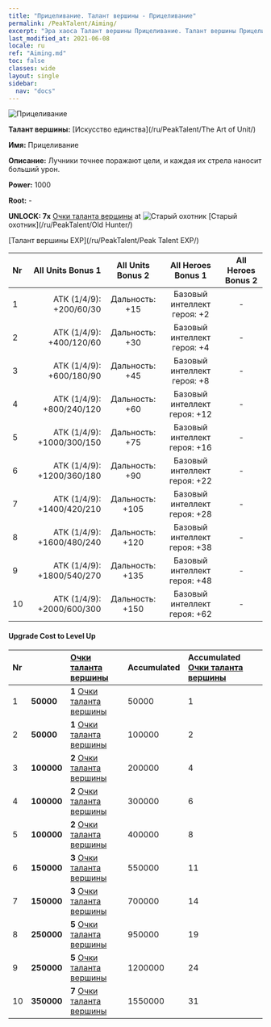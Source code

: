 ```yaml
---
title: "Прицеливание. Талант вершины - Прицеливание"
permalink: /PeakTalent/Aiming/
excerpt: "Эра хаоса Талант вершины Прицеливание. Талант вершины Прицеливание. Прицеливание"
last_modified_at: 2021-06-08
locale: ru
ref: "Aiming.md"
toc: false
classes: wide
layout: single
sidebar:
  nav: "docs"
---
```


  ![Прицеливание](/images/pt/talent_2009.png)

  **Талант вершины:** [Искусство единства](/ru/PeakTalent/The Art of Unit/)

  **Имя:** Прицеливание

  **Описание:** Лучники точнее поражают цели, и каждая их стрела наносит больший урон.

  **Power:** 1000

  **Root:** -

  **UNLOCK: 7x** [Очки таланта вершины](/ItemsRU/con_934/) at ![Старый охотник](/images/pt/talent_2010.png) [Старый охотник](/ru/PeakTalent/Old Hunter/)

  [Талант вершины EXP](/ru/PeakTalent/Peak Talent EXP/)

  | Nr | All Units Bonus 1 | All Units Bonus 2 | All Heroes Bonus 1 | All Heroes Bonus 2 |
  |:---|--------------:|:-------------:|:-------------:|:-------------:|
  | 1 | АТК (1/4/9): +200/60/30 | Дальность: +15 | Базовый интеллект героя: +2 | - |
  | 2 | АТК (1/4/9): +400/120/60 | Дальность: +30 | Базовый интеллект героя: +4 | - |
  | 3 | АТК (1/4/9): +600/180/90 | Дальность: +45 | Базовый интеллект героя: +8 | - |
  | 4 | АТК (1/4/9): +800/240/120 | Дальность: +60 | Базовый интеллект героя: +12 | - |
  | 5 | АТК (1/4/9): +1000/300/150 | Дальность: +75 | Базовый интеллект героя: +16 | - |
  | 6 | АТК (1/4/9): +1200/360/180 | Дальность: +90 | Базовый интеллект героя: +22 | - |
  | 7 | АТК (1/4/9): +1400/420/210 | Дальность: +105 | Базовый интеллект героя: +28 | - |
  | 8 | АТК (1/4/9): +1600/480/240 | Дальность: +120 | Базовый интеллект героя: +38 | - |
  | 9 | АТК (1/4/9): +1800/540/270 | Дальность: +135 | Базовый интеллект героя: +48 | - |
  | 10 | АТК (1/4/9): +2000/600/300 | Дальность: +150 | Базовый интеллект героя: +62 | - |


#### Upgrade Cost to Level Up

  | Nr | <i class="fas fa-coins"/> | [Очки таланта вершины](/ItemsRU/con_934/) | Accumulated <i class="fas fa-coins"/> | Accumulated [Очки таланта вершины](/ItemsRU/con_934/) |
  |:---|:--------------|:-------------|:-------------|:-------------|
  | 1 | **50000** | **1** [Очки таланта вершины](/ItemsRU/con_934/) | 50000 | 1 |
  | 2 | **50000** | **1** [Очки таланта вершины](/ItemsRU/con_934/) | 100000 | 2 |
  | 3 | **100000** | **2** [Очки таланта вершины](/ItemsRU/con_934/) | 200000 | 4 |
  | 4 | **100000** | **2** [Очки таланта вершины](/ItemsRU/con_934/) | 300000 | 6 |
  | 5 | **100000** | **2** [Очки таланта вершины](/ItemsRU/con_934/) | 400000 | 8 |
  | 6 | **150000** | **3** [Очки таланта вершины](/ItemsRU/con_934/) | 550000 | 11 |
  | 7 | **150000** | **3** [Очки таланта вершины](/ItemsRU/con_934/) | 700000 | 14 |
  | 8 | **250000** | **5** [Очки таланта вершины](/ItemsRU/con_934/) | 950000 | 19 |
  | 9 | **250000** | **5** [Очки таланта вершины](/ItemsRU/con_934/) | 1200000 | 24 |
  | 10 | **350000** | **7** [Очки таланта вершины](/ItemsRU/con_934/) | 1550000 | 31 |
